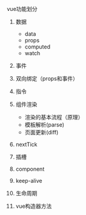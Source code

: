 vue功能划分

1. 数据
    - data
    - props
    - computed
    - watch

2. 事件

3. 双向绑定（props和事件）

4. 指令

4. 组件渲染
    - 渲染的基本流程（原理）
    - 模板解析(parse)
    - 页面更新(diff)

5. nextTick

6. 插槽

7. component

8. keep-alive

9. 生命周期

9. vue构造器方法

